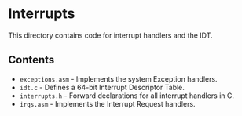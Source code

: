 # Interrupts
This directory contains code for interrupt handlers and the IDT.

## Contents
- `exceptions.asm` - Implements the system Exception handlers.
- `idt.c` - Defines a 64-bit Interrupt Descriptor Table.
- `interrupts.h` - Forward declarations for all interrupt handlers in C.
- `irqs.asm` - Implements the Interrupt Request handlers.
